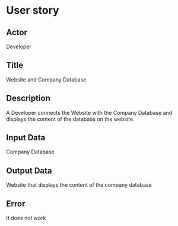 # User story

## Actor
Developer

## Title
Website and Company Database

## Description
A Developer connects the Website with the Company Database and displays the content of the database on the website.

## Input Data
Company Database

## Output Data
Website that displays the content of the company database

## Error
It does not work
